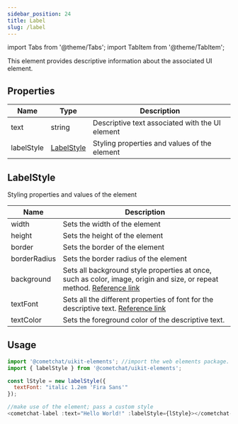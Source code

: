 ```yaml
---
sidebar_position: 24
title: Label
slug: /label
---
```


import Tabs from '@theme/Tabs';
import TabItem from '@theme/TabItem';

This element provides descriptive information about the associated UI element.

## Properties

| Name | Type | Description | 
| ---- | ---- | ---- | 
| text | string | Descriptive text associated with the UI element | 
| labelStyle | [LabelStyle](./label#labelstyle) | Styling properties and values of the element | 


## LabelStyle

Styling properties and values of the element

| Name | Description | 
| ---- | ---- | 
| width | Sets the width of the element | 
| height | Sets the height of the element | 
| border | Sets the border of the element | 
| borderRadius | Sets the border radius of the element | 
| background | Sets all background style properties at once, such as color, image, origin and size, or repeat method. [Reference link](https://developer.mozilla.org/en-US/docs/Web/CSS/background) | 
| textFont | Sets all the different properties of font for the descriptive text. [Reference link](https://developer.mozilla.org/en-US/docs/Web/CSS/font) | 
| textColor | Sets the foreground color of the descriptive text. | 


## Usage

<Tabs>
<TabItem value="js" label="Javascript">

```javascript
import '@cometchat/uikit-elements'; //import the web elements package.
import { labelStyle } from '@cometchat/uikit-elements';

const lStyle = new labelStyle({
  textFont: "italic 1.2em 'Fira Sans'"
});

//make use of the element; pass a custom style
<cometchat-label :text="Hello World!" :labelStyle={lStyle}></cometchat-label>
```

</TabItem>
</Tabs>